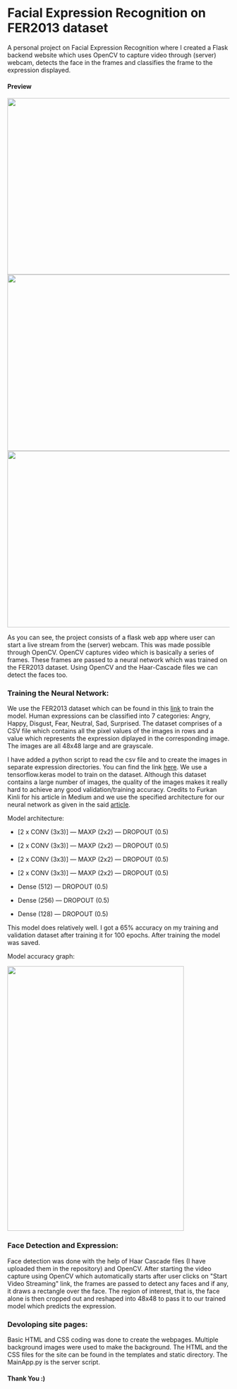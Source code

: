 # Facial Expression Recognition on FER2013 dataset
A personal project on Facial Expression Recognition where I created a Flask backend website which uses OpenCV to capture video through (server) webcam, detects the face in the frames and classifies the frame to the expression displayed.

#### Preview

<img src="https://raw.githubusercontent.com/et-tu-atulu/Facial_Expression_Recognition/master/Screenshot%20from%202019-09-07%2017-40-29.png" height="400" width="750">
<img src="https://raw.githubusercontent.com/et-tu-atulu/Facial_Expression_Recognition/master/Screenshot%20from%202019-09-07%2017-40-58.png" height="400" width="750">
<img src="https://raw.githubusercontent.com/et-tu-atulu/Facial_Expression_Recognition/master/Screenshot%20from%202019-09-07%2017-41-53.png" height="400" width="750">


As you can see, the project consists of a flask web app where user can start a live stream from the (server) webcam. This was made possible through OpenCV. OpenCV captures video which is basically a series of frames. These frames are passed to a neural network which was trained on the FER2013 dataset. Using OpenCV and the Haar-Cascade files we can detect the faces too.

### Training the Neural Network:
We use the FER2013 dataset which can be found in this [link](https://www.kaggle.com/c/challenges-in-representation-learning-facial-expression-recognition-challenge/data) to train the model.
Human expressions can be classified into 7 categories: Angry, Happy, Disgust, Fear, Neutral, Sad, Surprised. The dataset comprises of a CSV file which contains all the pixel values of the images in rows and a value which represents the expression diplayed in the corresponding image. The images are all 48x48 large and are grayscale.

I have added a python script to read the csv file and to create the images in separate expression directories. You can find the link [here](https://github.com/et-tu-atulu/Facial_Expression_Recognition/blob/master/creating_img_from_csv.py).
We use a tensorflow.keras model to train on the dataset. Although this dataset contains a large number of images, the quality of the images makes it really hard to achieve any good validation/training accuracy.
Credits to Furkan Kinli for his article in Medium and we use the specified architecture for our neural network as given in the said [article](https://medium.com/@birdortyedi_23820/deep-learning-lab-episode-3-fer2013-c38f2e052280).

Model architecture:

- [2 x CONV (3x3)] — MAXP (2x2) — DROPOUT (0.5)

- [2 x CONV (3x3)] — MAXP (2x2) — DROPOUT (0.5)

- [2 x CONV (3x3)] — MAXP (2x2) — DROPOUT (0.5)

- [2 x CONV (3x3)] — MAXP (2x2) — DROPOUT (0.5)

- Dense (512) — DROPOUT (0.5)

- Dense (256) — DROPOUT (0.5)

- Dense (128) — DROPOUT (0.5)

This model does relatively well. I got a 65% accuracy on my training and validation dataset after training it for 100 epochs. After training the model was saved.

Model accuracy graph:

<img src="https://raw.githubusercontent.com/et-tu-atulu/Facial_Expression_Recognition/master/Screenshot%20from%202019-09-07%2019-01-50.png" height="600" width="400">

### Face Detection and Expression:
Face detection was done with the help of Haar Cascade files (I have uploaded them in the repository) and OpenCV. After starting the video capture using OpenCV which automatically starts after user clicks on "Start Video Streaming" link, the frames are passed to detect any faces and if any, it draws a rectangle over the face. The region of interest, that is, the face alone is then cropped out and reshaped into 48x48 to pass it to our trained model which predicts the expression.

### Devoloping site pages:
Basic HTML and CSS coding was done to create the webpages. Multiple background images were used to make the background. The HTML and the CSS files for the site can be found in the templates and static directory. The MainApp.py is the server script.


#### Thank You :)



